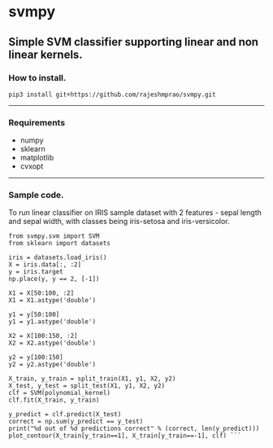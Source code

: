 # svmpy   

## Simple SVM classifier supporting linear and non linear kernels.  

### How to install.                                 
        
```pip3 install git+https://github.com/rajeshmprao/svmpy.git```     

---

### Requirements

* numpy  
* sklearn
* matplotlib   
* cvxopt

---
### Sample code. 
To run linear classifier on IRIS sample dataset with 2 features - sepal length and sepal width, with classes being iris-setosa and iris-versicolor.

``` from svmpy.utils import split_train, split_test, plot_margin, plot_contour
from svmpy.svm import SVM
from sklearn import datasets

iris = datasets.load_iris()
X = iris.data[:, :2]
y = iris.target
np.place(y, y == 2, [-1])

X1 = X[50:100, :2]
X1 = X1.astype('double')

y1 = y[50:100]
y1 = y1.astype('double')

X2 = X[100:150, :2]
X2 = X2.astype('double')

y2 = y[100:150]
y2 = y2.astype('double')

X_train, y_train = split_train(X1, y1, X2, y2)
X_test, y_test = split_test(X1, y1, X2, y2)
clf = SVM(polynomial_kernel)
clf.fit(X_train, y_train)

y_predict = clf.predict(X_test)
correct = np.sum(y_predict == y_test)
print("%d out of %d predictions correct" % (correct, len(y_predict)))
plot_contour(X_train[y_train==1], X_train[y_train==-1], clf) ```  

